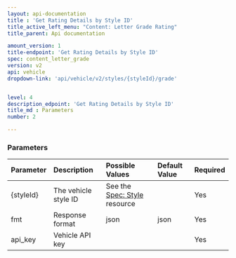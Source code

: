 ```yaml
---
layout: api-documentation
title : 'Get Rating Details by Style ID'
title_active_left_menu: "Content: Letter Grade Rating"
title_parent: Api documentation

amount_version: 1
title-endpoint: 'Get Rating Details by Style ID'
spec: content_letter_grade
version: v2
api: vehicle
dropdown-link: 'api/vehicle/v2/styles/{styleId}/grade'


level: 4
description_edpoint: 'Get Rating Details by Style ID'
title_md : Parameters
number: 2

---
```


### Parameters

| Parameter  | Description                           | Possible Values                                                              | Default Value | Required |
|:-----------|:--------------------------------------|:-----------------------------------------------------------------------------|:------------- |:-------- |
| {styleId} | The vehicle style ID                  | See the [Spec: Style](/api-documentation/vehicle/spec_style/v2/) resource    |               | Yes      |
| fmt        | Response format                       | json                                                                         | json          | Yes      |
| api_key    | Vehicle API key                       |                                                                              |               | Yes      |